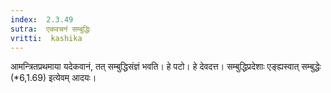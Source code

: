```yaml
---
index:  2.3.49
sutra:  एकवचनं सम्बुद्धिः
vritti:  kashika 
---
```


आमन्त्रितप्रथमाया यदेकवानं, तत् सम्बुद्धिसंज्ञं भवति। हे पटो। हे देवदत्त। सम्बुद्धिप्रदेशाः एङ्ह्यस्वात् सम्बुद्धेः (*6,1.69) इत्येवम् आदयः।

